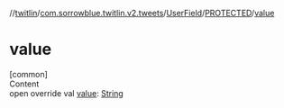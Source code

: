 //[twitlin](../../../index.md)/[com.sorrowblue.twitlin.v2.tweets](../../index.md)/[UserField](../index.md)/[PROTECTED](index.md)/[value](value.md)



# value  
[common]  
Content  
open override val [value](value.md): [String](https://kotlinlang.org/api/latest/jvm/stdlib/kotlin/-string/index.html)  



